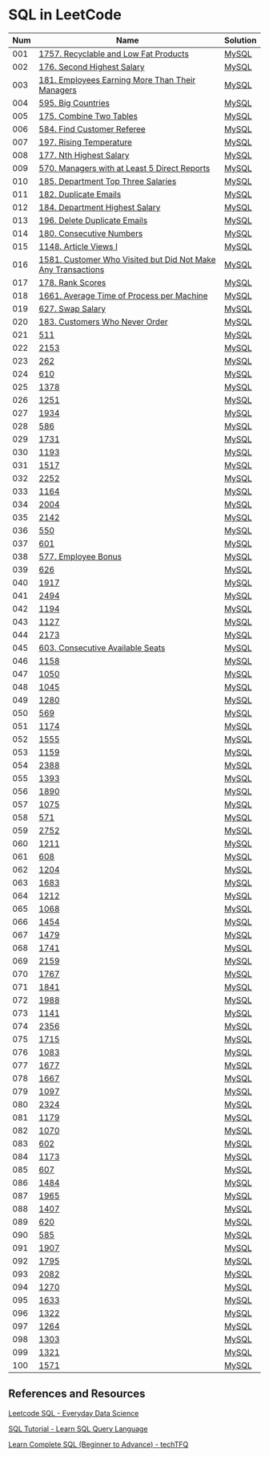 # SQL in LeetCode

| Num | Name                                                                                                                                                  | Solution                                                                 |
| --- | ----------------------------------------------------------------------------------------------------------------------------------------------------- | ------------------------------------------------------------------------ |
| 001 | [1757. Recyclable and Low Fat Products](https://leetcode.com/problems/recyclable-and-low-fat-products/)                                               | [MySQL](1757-recyclable-and-low-fat-products.sql)                        |
| 002 | [176. Second Highest Salary](https://leetcode.com/problems/second-highest-salary/)                                                                    | [MySQL](176-second-highest-salary.sql)                                   |
| 003 | [181. Employees Earning More Than Their Managers](https://leetcode.com/problems/employees-earning-more-than-their-managers/)                          | [MySQL](181-employees-earning-more-than-their-managers.sql)              |
| 004 | [595. Big Countries](https://leetcode.com/problems/big-countries/)                                                                                    | [MySQL](595-big-countries.sql)                                           |
| 005 | [175. Combine Two Tables](https://leetcode.com/problems/combine-two-tables/)                                                                          | [MySQL](175-combine-two-tables.sql)                                      |
| 006 | [584. Find Customer Referee](https://leetcode.com/problems/find-customer-referee/)                                                                    | [MySQL](584-find-customer-referee.sql)                                   |
| 007 | [197. Rising Temperature](https://leetcode.com/problems/rising-temperature/)                                                                          | [MySQL](197-rising-temperature.sql)                                      |
| 008 | [177. Nth Highest Salary](https://leetcode.com/problems/nth-highest-salary/)                                                                          | [MySQL](177-nth-highest-salary.sql)                                      |
| 009 | [570. Managers with at Least 5 Direct Reports](https://leetcode.com/problems/managers-with-at-least-5-direct-reports/)                                | [MySQL](570-managers-with-at-least-5-direct-reports.sql)                 |
| 010 | [185. Department Top Three Salaries](https://leetcode.com/problems/department-top-three-salaries/)                                                    | [MySQL](185-department-top-three-salaries.sql)                           |
| 011 | [182. Duplicate Emails](https://leetcode.com/problems/duplicate-emails/)                                                                              | [MySQL](182-duplicate-emails.sql)                                        |
| 012 | [184. Department Highest Salary](https://leetcode.com/problems/department-highest-salary/)                                                            | [MySQL](184-department-highest-salary.sql)                               |
| 013 | [196. Delete Duplicate Emails](https://leetcode.com/problems/delete-duplicate-emails/)                                                                | [MySQL](196-delete-duplicate-emails.sql)                                 |
| 014 | [180. Consecutive Numbers](https://leetcode.com/problems/consecutive-numbers/)                                                                        | [MySQL](180-consecutive-numbers.sql)                                     |
| 015 | [1148. Article Views I](https://leetcode.com/problems/article-views-i/)                                                                               | [MySQL](1148-article-views-i.sql)                                        |
| 016 | [1581. Customer Who Visited but Did Not Make Any Transactions](https://leetcode.com/problems/customer-who-visited-but-did-not-make-any-transactions/) | [MySQL](1581-customer-who-visited-but-did-not-make-any-transactions.sql) |
| 017 | [178. Rank Scores](https://leetcode.com/problems/rank-scores/)                                                                                        | [MySQL](178-rank-scores.sql)                                             |
| 018 | [1661. Average Time of Process per Machine](https://leetcode.com/problems/average-time-of-process-per-machine/)                                       | [MySQL](1661-average-time-of-process-per-machine.sql)                    |
| 019 | [627. Swap Salary](https://leetcode.com/problems/swap-salary/)                                                                                        | [MySQL](627-swap-salary.sql)                                             |
| 020 | [183. Customers Who Never Order](https://leetcode.com/problems/customers-who-never-order/)                                                            | [MySQL](183-customers-who-never-order.sql)                               |
| 021 | [511]()                                                                                                                                               | [MySQL]()                                                                |
| 022 | [2153]()                                                                                                                                              | [MySQL]()                                                                |
| 023 | [262]()                                                                                                                                               | [MySQL]()                                                                |
| 024 | [610]()                                                                                                                                               | [MySQL]()                                                                |
| 025 | [1378]()                                                                                                                                              | [MySQL]()                                                                |
| 026 | [1251]()                                                                                                                                              | [MySQL]()                                                                |
| 027 | [1934]()                                                                                                                                              | [MySQL]()                                                                |
| 028 | [586]()                                                                                                                                               | [MySQL]()                                                                |
| 029 | [1731]()                                                                                                                                              | [MySQL]()                                                                |
| 030 | [1193]()                                                                                                                                              | [MySQL]()                                                                |
| 031 | [1517]()                                                                                                                                              | [MySQL]()                                                                |
| 032 | [2252]()                                                                                                                                              | [MySQL]()                                                                |
| 033 | [1164]()                                                                                                                                              | [MySQL]()                                                                |
| 034 | [2004]()                                                                                                                                              | [MySQL]()                                                                |
| 035 | [2142]()                                                                                                                                              | [MySQL]()                                                                |
| 036 | [550]()                                                                                                                                               | [MySQL]()                                                                |
| 037 | [601]()                                                                                                                                               | [MySQL]()                                                                |
| 038 | [577. Employee Bonus](https://leetcode.com/problems/employee-bonus/)                                                                                  | [MySQL](577-employee-bonus.sql)                                          |
| 039 | [626]()                                                                                                                                               | [MySQL]()                                                                |
| 040 | [1917]()                                                                                                                                              | [MySQL]()                                                                |
| 041 | [2494]()                                                                                                                                              | [MySQL]()                                                                |
| 042 | [1194]()                                                                                                                                              | [MySQL]()                                                                |
| 043 | [1127]()                                                                                                                                              | [MySQL]()                                                                |
| 044 | [2173]()                                                                                                                                              | [MySQL]()                                                                |
| 045 | [603. Consecutive Available Seats](https://leetcode.com/problems/consecutive-available-seats/)                                                        | [MySQL](603-consecutive-available-seats.sql)                             |
| 046 | [1158]()                                                                                                                                              | [MySQL]()                                                                |
| 047 | [1050]()                                                                                                                                              | [MySQL]()                                                                |
| 048 | [1045]()                                                                                                                                              | [MySQL]()                                                                |
| 049 | [1280]()                                                                                                                                              | [MySQL]()                                                                |
| 050 | [569]()                                                                                                                                               | [MySQL]()                                                                |
| 051 | [1174]()                                                                                                                                              | [MySQL]()                                                                |
| 052 | [1555]()                                                                                                                                              | [MySQL]()                                                                |
| 053 | [1159]()                                                                                                                                              | [MySQL]()                                                                |
| 054 | [2388]()                                                                                                                                              | [MySQL]()                                                                |
| 055 | [1393]()                                                                                                                                              | [MySQL]()                                                                |
| 056 | [1890]()                                                                                                                                              | [MySQL]()                                                                |
| 057 | [1075]()                                                                                                                                              | [MySQL]()                                                                |
| 058 | [571]()                                                                                                                                               | [MySQL]()                                                                |
| 059 | [2752]()                                                                                                                                              | [MySQL]()                                                                |
| 060 | [1211]()                                                                                                                                              | [MySQL]()                                                                |
| 061 | [608]()                                                                                                                                               | [MySQL]()                                                                |
| 062 | [1204]()                                                                                                                                              | [MySQL]()                                                                |
| 063 | [1683]()                                                                                                                                              | [MySQL]()                                                                |
| 064 | [1212]()                                                                                                                                              | [MySQL]()                                                                |
| 065 | [1068]()                                                                                                                                              | [MySQL]()                                                                |
| 066 | [1454]()                                                                                                                                              | [MySQL]()                                                                |
| 067 | [1479]()                                                                                                                                              | [MySQL]()                                                                |
| 068 | [1741]()                                                                                                                                              | [MySQL]()                                                                |
| 069 | [2159]()                                                                                                                                              | [MySQL]()                                                                |
| 070 | [1767]()                                                                                                                                              | [MySQL]()                                                                |
| 071 | [1841]()                                                                                                                                              | [MySQL]()                                                                |
| 072 | [1988]()                                                                                                                                              | [MySQL]()                                                                |
| 073 | [1141]()                                                                                                                                              | [MySQL]()                                                                |
| 074 | [2356]()                                                                                                                                              | [MySQL]()                                                                |
| 075 | [1715]()                                                                                                                                              | [MySQL]()                                                                |
| 076 | [1083]()                                                                                                                                              | [MySQL]()                                                                |
| 077 | [1677]()                                                                                                                                              | [MySQL]()                                                                |
| 078 | [1667]()                                                                                                                                              | [MySQL]()                                                                |
| 079 | [1097]()                                                                                                                                              | [MySQL]()                                                                |
| 080 | [2324]()                                                                                                                                              | [MySQL]()                                                                |
| 081 | [1179]()                                                                                                                                              | [MySQL]()                                                                |
| 082 | [1070]()                                                                                                                                              | [MySQL]()                                                                |
| 083 | [602]()                                                                                                                                               | [MySQL]()                                                                |
| 084 | [1173]()                                                                                                                                              | [MySQL]()                                                                |
| 085 | [607]()                                                                                                                                               | [MySQL]()                                                                |
| 086 | [1484]()                                                                                                                                              | [MySQL]()                                                                |
| 087 | [1965]()                                                                                                                                              | [MySQL]()                                                                |
| 088 | [1407]()                                                                                                                                              | [MySQL]()                                                                |
| 089 | [620]()                                                                                                                                               | [MySQL]()                                                                |
| 090 | [585]()                                                                                                                                               | [MySQL]()                                                                |
| 091 | [1907]()                                                                                                                                              | [MySQL]()                                                                |
| 092 | [1795]()                                                                                                                                              | [MySQL]()                                                                |
| 093 | [2082]()                                                                                                                                              | [MySQL]()                                                                |
| 094 | [1270]()                                                                                                                                              | [MySQL]()                                                                |
| 095 | [1633]()                                                                                                                                              | [MySQL]()                                                                |
| 096 | [1322]()                                                                                                                                              | [MySQL]()                                                                |
| 097 | [1264]()                                                                                                                                              | [MySQL]()                                                                |
| 098 | [1303]()                                                                                                                                              | [MySQL]()                                                                |
| 099 | [1321]()                                                                                                                                              | [MySQL]()                                                                |
| 100 | [1571]()                                                                                                                                              | [MySQL]()                                                                |

## References and Resources
[Leetcode SQL - Everyday Data Science](https://youtube.com/playlist?list=PLtfxzVLWb-B-O3VAjxsoZYgG6d8WMnPjG&feature=shared)

[SQL Tutorial - Learn SQL Query Language](https://www.1keydata.com/sql/sql.html)

[Learn Complete SQL (Beginner to Advance) - techTFQ](https://youtube.com/playlist?list=PLavw5C92dz9Ef4E-1Zi9KfCTXS_IN8gXZ&feature=shared)